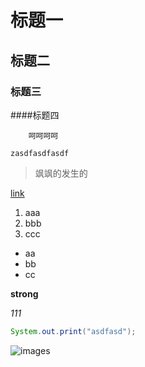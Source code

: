 # 标题一

## 标题二
### 标题三

####标题四

```
	呵呵呵呵
```

`
	zasdfasdfasdf
`
> 飒飒的发生的


[link](http://www.9iface.com)


1. aaa
2. bbb
3. ccc

* aa
* bb
* cc

**strong**

*111*

```java
System.out.print("asdfasd");
```

![images](http://www.9iface.com/images/logo.png)
